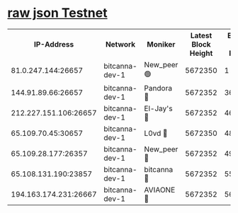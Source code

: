 [raw json Testnet](https://rpc-check.bcat.stavr.tech/bcat/rpc-bcat-result.json)
=


<table><tr><th>IP-Address</th><th>Network</th><th>Moniker</th><th>Latest Block Height</th><th>Earliest Block Height</th><th>Catching Up</th><th>Tx Index</th><th>Voting Power</th><th>Scan Time</th></tr><tr><td>81.0.247.144:26657</td><td>bitcanna-dev-1</td><td>New_peer 🟢</td><td>5672350</td><td>1</td><td>False</td><td>on</td><td>0</td><td>2023-12-25T16:24:26.581331019UTC</td></tr><tr><td>144.91.89.66:26657</td><td>bitcanna-dev-1</td><td>Pandora 🔴</td><td>5672352</td><td>3675711</td><td>False</td><td>on</td><td>2096387</td><td>2023-12-25T16:24:36.318714494UTC</td></tr><tr><td>212.227.151.106:26657</td><td>bitcanna-dev-1</td><td>El-Jay's 🔴</td><td>5672352</td><td>4670391</td><td>False</td><td>on</td><td>2218164</td><td>2023-12-25T16:24:33.336342760UTC</td></tr><tr><td>65.109.70.45:30657</td><td>bitcanna-dev-1</td><td>L0vd 🔴</td><td>5672350</td><td>4828155</td><td>False</td><td>on</td><td>7920</td><td>2023-12-25T16:24:26.951329840UTC</td></tr><tr><td>65.109.28.177:26357</td><td>bitcanna-dev-1</td><td>New_peer 🔴</td><td>5672352</td><td>4952911</td><td>False</td><td>on</td><td>2237067</td><td>2023-12-25T16:24:33.663474986UTC</td></tr><tr><td>65.108.131.190:23857</td><td>bitcanna-dev-1</td><td>bitcanna 🔴</td><td>5672352</td><td>5572352</td><td>False</td><td>off</td><td>82368</td><td>2023-12-25T16:24:33.991828001UTC</td></tr><tr><td>194.163.174.231:26667</td><td>bitcanna-dev-1</td><td>AVIAONE 🔴</td><td>5672352</td><td>5661361</td><td>False</td><td>on</td><td>1949865</td><td>2023-12-25T16:24:38.665371443UTC</td></tr></table>